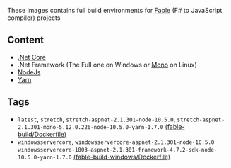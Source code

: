 These images contains full build environments for [Fable](http://fable.io) (F# to JavaScript compiler) projects

## Content

* [.Net Core](https://www.microsoft.com/net/)
* .Net Framework (The Full one on Windows or [Mono](https://www.mono-project.com/) on Linux)
* [NodeJs](https://nodejs.org)
* [Yarn](https://yarnpkg.com)

## Tags

* `latest`, `stretch`, `stretch-aspnet-2.1.301-node-10.5.0`, `stretch-aspnet-2.1.301-mono-5.12.0.226-node-10.5.0-yarn-1.7.0` [(fable-build/Dockerfile)](https://github.com/vbfox/Dockerfiles/blob/master/fable-build/Dockerfile)
* `windowsservercore`, `windowsservercore-aspnet-2.1.301-node-10.5.0` `windowsservercore-1803-aspnet-2.1.301-framework-4.7.2-sdk-node-10.5.0-yarn-1.7.0` [(fable-build-windows/Dockerfile)](https://github.com/vbfox/Dockerfiles/blob/master/fable-build-windows/Dockerfile)